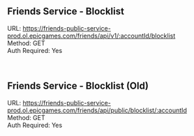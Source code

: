 ## Friends Service - Blocklist

URL: https://friends-public-service-prod.ol.epicgames.com/friends/api/v1/:accountId/blocklist \
Method: GET \
Auth Required: Yes

<br/>

## Friends Service - Blocklist (Old)

URL: https://friends-public-service-prod.ol.epicgames.com/friends/api/public/blocklist/:accountId \
Method: GET \
Auth Required: Yes
